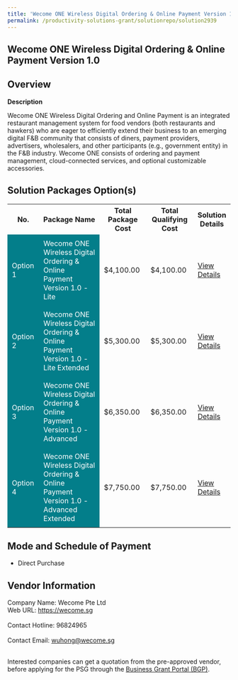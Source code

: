 ```yaml
---
title: 'Wecome ONE Wireless Digital Ordering & Online Payment Version 1.0'
permalink: /productivity-solutions-grant/solutionrepo/solution2939
---
```


## Wecome ONE Wireless Digital Ordering & Online Payment Version 1.0

## Overview

**Description**

Wecome ONE Wireless Digital Ordering and Online Payment is an integrated restaurant management system for food vendors (both restaurants and hawkers) who are eager to efficiently extend their business to an emerging digital F&B community that consists of diners, payment providers, advertisers, wholesalers, and other participants (e.g., government entity) in the F&B industry. Wecome ONE consists of ordering and payment management, cloud-connected services, and optional customizable accessories.

## Solution Packages Option(s)

<table>
<tr>
<th><b>No.</b></th>
<th><b>Package Name</b></th>
<th><b>Total Package Cost</b></th>
<th><b>Total Qualifying Cost</b></th>
<th><b>Solution Details</b></th>
</tr>
<tr>
<td style='padding: 10px; background-color: #037E8A; color: #FFFFFF;'>Option 1</td>
<td style='padding: 10px; background-color: #037E8A; color: #FFFFFF;'>Wecome ONE Wireless Digital Ordering & Online Payment Version 1.0 - Lite</td>
<td style='padding: 10px;'>$4,100.00</td>
<td style='padding: 10px;'>$4,100.00</td>
<td style='padding: 10px;'><a href='/images/psg/Wecome_20200840_Desensitised_Annex_3_Part_1.pdf' target='_blank'>View Details</a></td>
</tr>
<tr>
<td style='padding: 10px; background-color: #037E8A; color: #FFFFFF;'>Option 2</td>
<td style='padding: 10px; background-color: #037E8A; color: #FFFFFF;'>Wecome ONE Wireless Digital Ordering & Online Payment Version 1.0 - Lite Extended</td>
<td style='padding: 10px;'>$5,300.00</td>
<td style='padding: 10px;'>$5,300.00</td>
<td style='padding: 10px;'><a href='/images/psg/Wecome_20200840_Desensitised_Annex_3_Part_2.pdf' target='_blank'>View Details</a></td>
</tr>
<tr>
<td style='padding: 10px; background-color: #037E8A; color: #FFFFFF;'>Option 3</td>
<td style='padding: 10px; background-color: #037E8A; color: #FFFFFF;'>Wecome ONE Wireless Digital Ordering & Online Payment Version 1.0 - Advanced</td>
<td style='padding: 10px;'>$6,350.00</td>
<td style='padding: 10px;'>$6,350.00</td>
<td style='padding: 10px;'><a href='/images/psg/Wecome_20200840_Desensitised_Annex_3_Part_3.pdf' target='_blank'>View Details</a></td>
</tr>
<tr>
<td style='padding: 10px; background-color: #037E8A; color: #FFFFFF;'>Option 4</td>
<td style='padding: 10px; background-color: #037E8A; color: #FFFFFF;'>Wecome ONE Wireless Digital Ordering & Online Payment Version 1.0 - Advanced Extended</td>
<td style='padding: 10px;'>$7,750.00</td>
<td style='padding: 10px;'>$7,750.00</td>
<td style='padding: 10px;'><a href='/images/psg/Wecome_20200840_Desensitised_Annex_3_Part_4.pdf' target='_blank'>View Details</a></td>
</tr>
</table>

## Mode and Schedule of Payment

 - Direct Purchase

## Vendor Information

 Company Name: Wecome Pte Ltd<br>Web URL: https://wecome.sg <br><br>Contact Hotline: 96824965 <br><br>Contact Email: wuhong@wecome.sg <br><br>

Interested companies can get a quotation from the pre-approved vendor, before applying for the PSG through the <a href='https://www.businessgrants.gov.sg/' target='_blank' rel='noopener'>Business Grant Portal (BGP)</a>.

<script src="/jquery/resize-tables.js"></script>
